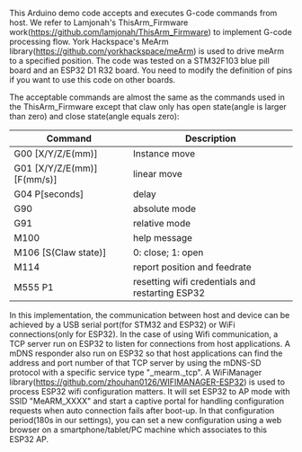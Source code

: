 This Arduino demo code accepts and executes G-code commands from host. We refer to Lamjonah's ThisArm_Firmware work(https://github.com/lamjonah/ThisArm_Firmware) to implement G-code processing flow. York Hackspace's MeArm library(https://github.com/yorkhackspace/meArm) is used to drive meArm to a specified position. The code was tested on a STM32F103 blue pill board and an ESP32 D1 R32 board. You need to modify the definition of pins if you want to use this code on other boards.

The acceptable commands are almost the same as the commands used in the ThisArm_Firmware except that claw only has open state(angle is larger than zero) and close state(angle equals zero):

|   Command| Description  |
| ------------ | ------------ |
| G00 [X/Y/Z/E(mm)] | Instance move |
| G01 [X/Y/Z/E(mm)] [F(mm/s)]  | linear move |
| G04 P[seconds]  | delay  |
| G90 | absolute mode |
| G91 | relative mode |
| M100 | help message |
| M106 [S(Claw state)] | 0: close; 1: open |
| M114 | report position and feedrate |
| M555 P1 | resetting wifi credentials and restarting ESP32 |

In this implementation, the communication between host and device can be achieved by a USB serial port(for STM32 and ESP32) or WiFi connections(only for ESP32). In the case of using Wifi communication, a TCP server run on ESP32 to listen for connections from host applications. A mDNS responder also run on ESP32 so that host applications can find the address and port number of that TCP server by using the mDNS-SD protocol with a specific service type "_mearm._tcp". A WiFiManager library(https://github.com/zhouhan0126/WIFIMANAGER-ESP32) is used to process ESP32 wifi configuration matters. It will set ESP32 to AP mode with SSID "MeARM_XXXX" and start a captive portal for handling configuration requests when auto connection fails after boot-up. In that configuration period(180s in our settings), you can set a new configuration using a web browser on a smartphone/tablet/PC machine which associates to this ESP32 AP.
